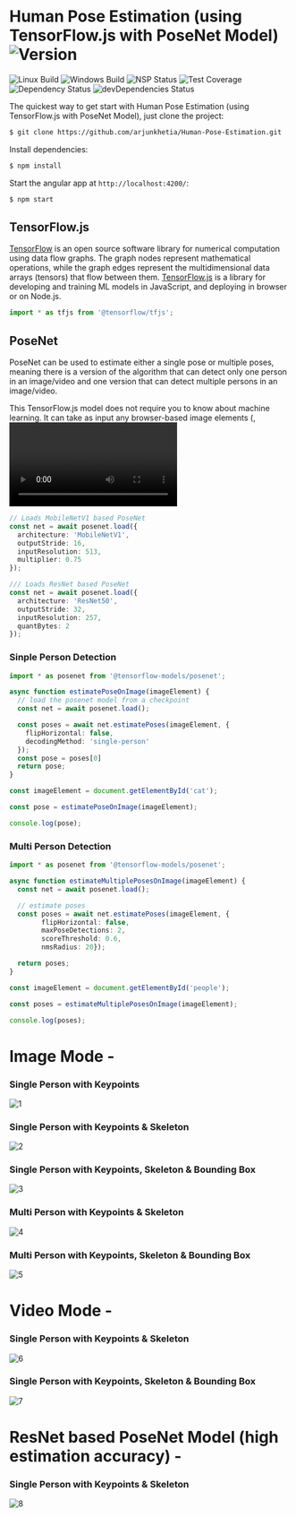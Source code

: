 # Human Pose Estimation (using TensorFlow.js with PoseNet Model)  ![Version][version-image]

![Linux Build][linuxbuild-image]
![Windows Build][windowsbuild-image]
![NSP Status][nspstatus-image]
![Test Coverage][coverage-image]
![Dependency Status][dependency-image]
![devDependencies Status][devdependency-image]

The quickest way to get start with Human Pose Estimation (using TensorFlow.js with PoseNet Model), just clone the project:

```bash
$ git clone https://github.com/arjunkhetia/Human-Pose-Estimation.git
```

Install dependencies:

```bash
$ npm install
```

Start the angular app at `http://localhost:4200/`:

```bash
$ npm start
```

## TensorFlow.js

[TensorFlow](https://www.tensorflow.org) is an open source software library for numerical computation using data flow graphs. The graph nodes represent mathematical operations, while the graph edges represent the multidimensional data arrays (tensors) that flow between them. [TensorFlow.js](https://www.tensorflow.org/js) is a library for developing and training ML models in JavaScript, and deploying in browser or on Node.js.

```ts
import * as tfjs from '@tensorflow/tfjs';
```

## PoseNet

PoseNet can be used to estimate either a single pose or multiple poses, meaning there is a version of the algorithm that can detect only one person in an image/video and one version that can detect multiple persons in an image/video.

This TensorFlow.js model does not require you to know about machine learning. It can take as input any browser-based image elements (<img>, <video>, <canvas> elements, for example) and returns an array of most likely predictions and their confidences.


```ts
// Loads MobileNetV1 based PoseNet
const net = await posenet.load({
  architecture: 'MobileNetV1',
  outputStride: 16,
  inputResolution: 513,
  multiplier: 0.75
});
```

```ts
/// Loads ResNet based PoseNet
const net = await posenet.load({
  architecture: 'ResNet50',
  outputStride: 32,
  inputResolution: 257,
  quantBytes: 2
});
```

### Sinple Person Detection

```ts
import * as posenet from '@tensorflow-models/posenet';

async function estimatePoseOnImage(imageElement) {
  // load the posenet model from a checkpoint
  const net = await posenet.load();

  const poses = await net.estimatePoses(imageElement, {
    flipHorizontal: false,
    decodingMethod: 'single-person'
  });
  const pose = poses[0]
  return pose;
}

const imageElement = document.getElementById('cat');

const pose = estimatePoseOnImage(imageElement);

console.log(pose);
```

### Multi Person Detection

```ts
import * as posenet from '@tensorflow-models/posenet';

async function estimateMultiplePosesOnImage(imageElement) {
  const net = await posenet.load();

  // estimate poses
  const poses = await net.estimatePoses(imageElement, {
        flipHorizontal: false,
        maxPoseDetections: 2,
        scoreThreshold: 0.6,
        nmsRadius: 20});

  return poses;
}

const imageElement = document.getElementById('people');

const poses = estimateMultiplePosesOnImage(imageElement);

console.log(poses);
```

# Image Mode -

### Single Person with Keypoints
![1](https://github.com/arjunkhetia/Human-Pose-Estimation/blob/master/src/assets/1.png "1")

### Single Person with Keypoints & Skeleton
![2](https://github.com/arjunkhetia/Human-Pose-Estimation/blob/master/src/assets/2.png "2")

### Single Person with Keypoints, Skeleton & Bounding Box
![3](https://github.com/arjunkhetia/Human-Pose-Estimation/blob/master/src/assets/3.png "3")

### Multi Person with Keypoints & Skeleton
![4](https://github.com/arjunkhetia/Human-Pose-Estimation/blob/master/src/assets/4.png "4")

### Multi Person with Keypoints, Skeleton & Bounding Box
![5](https://github.com/arjunkhetia/Human-Pose-Estimation/blob/master/src/assets/5.png "5")

# Video Mode -

### Single Person with Keypoints & Skeleton
![6](https://github.com/arjunkhetia/Human-Pose-Estimation/blob/master/src/assets/6.png "6")

### Single Person with Keypoints, Skeleton & Bounding Box
![7](https://github.com/arjunkhetia/Human-Pose-Estimation/blob/master/src/assets/7.png "7")

# ResNet based PoseNet Model (high estimation accuracy) -

### Single Person with Keypoints & Skeleton
![8](https://github.com/arjunkhetia/Human-Pose-Estimation/blob/master/src/assets/8.png "8")

[version-image]: https://img.shields.io/badge/Version-1.0.0-orange.svg
[linuxbuild-image]: https://img.shields.io/badge/Linux-passing-brightgreen.svg
[windowsbuild-image]: https://img.shields.io/badge/Windows-passing-brightgreen.svg
[nspstatus-image]: https://img.shields.io/badge/nsp-no_known_vulns-blue.svg
[coverage-image]: https://img.shields.io/coveralls/expressjs/express/master.svg
[dependency-image]: https://img.shields.io/badge/dependencies-up_to_date-brightgreen.svg
[devdependency-image]: https://img.shields.io/badge/devdependencies-up_to_date-yellow.svg
